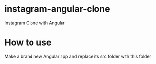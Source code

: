 # instagram-angular-clone
Instagram Clone with Angular
# How to use
Make a brand new Angular app and replace its src folder with this folder

